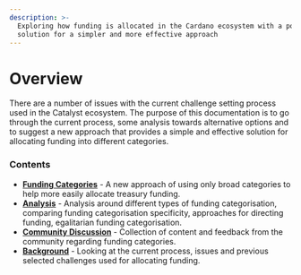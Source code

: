 ```yaml
---
description: >-
  Exploring how funding is allocated in the Cardano ecosystem with a potential
  solution for a simpler and more effective approach
---
```


# Overview

There are a number of issues with the current challenge setting process used in the Catalyst ecosystem. The purpose of this documentation is to go through the current process, some analysis towards alternative options and to suggest a new approach that provides a simple and effective solution for allocating funding into different categories.



### Contents

* [**Funding Categories**](broken-reference) - A new approach of using only broad categories to help more easily allocate treasury funding.
* [**Analysis**](broken-reference) - Analysis around different types of funding categorisation, comparing funding categorisation specificity, approaches for directing funding, egalitarian funding categorisation.
* [**Community Discussion**](broken-reference) - Collection of content and feedback from the community regarding funding categories.
* [**Background**](broken-reference) - Looking at the current process, issues and previous selected challenges used for allocating funding.
